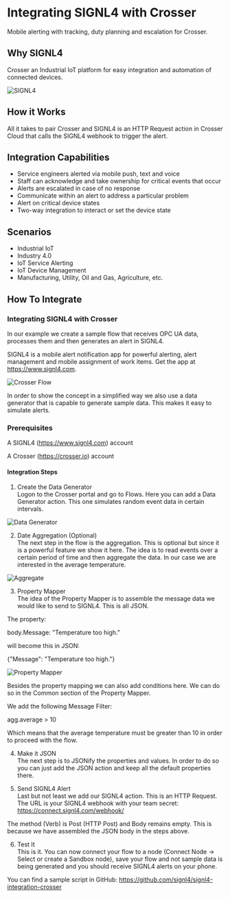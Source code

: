 # Integrating SIGNL4 with Crosser

Mobile alerting with tracking, duty planning and escalation for Crosser.

## Why SIGNL4


Crosser an Industrial IoT platform for easy integration and automation of connected devices.


![SIGNL4](crosser-signl4.png)

## How it Works

All it takes to pair Crosser and SIGNL4 is an HTTP Request action in Crosser Cloud that calls the SIGNL4 webhook to trigger the alert.

## Integration Capabilities

- Service engineers alerted via mobile push, text and voice
- Staff can acknowledge and take ownership for critical events that occur
- Alerts are escalated in case of no response
- Communicate within an alert to address a particular problem
- Alert on critical device states
- Two-way integration to interact or set the device state

## Scenarios

- Industrial IoT
- Industry 4.0
- IoT Service Alerting
- IoT Device Management
- Manufacturing, Utility, Oil and Gas, Agriculture, etc.

## How To Integrate

### Integrating SIGNL4 with Crosser

In our example we create a sample flow that receives OPC UA data, processes them and then generates an alert in SIGNL4.

SIGNL4 is a mobile alert notification app for powerful alerting, alert management and mobile assignment of work items. Get the app at https://www.signl4.com.

![Crosser Flow](crosser-flow.png)

In order to show the concept in a simplified way we also use a data generator that is capable to generate sample data. This makes it easy to simulate alerts.

### Prerequisites

A SIGNL4 (https://www.signl4.com) account

A Crosser (https://crosser.io) account

#### Integration Steps

1. Create the Data Generator  
Logon to the Crosser portal and go to Flows. Here you can add a Data Generator action. This one simulates random event data in certain intervals.

![Data Generator](crosser-data-generator.png)

2. Date Aggregation (Optional)  
The next step in the flow is the aggregation. This is optional but since it is a powerful feature we show it here. The idea is to read events over a certain period of time and then aggregate the data. In our case we are interested in the average temperature.

![Aggregate](crosser-aggregate.png)

3. Property Mapper  
The idea of the Property Mapper is to assemble the message data we would like to send to SIGNL4. This is all JSON.

The property:

body.Message: "Temperature too high."

will become this in JSON:

{"Message": "Temperature too high."}

![Property Mapper](crosser-property-mapper.png)

Besides the property mapping we can also add conditions here. We can do so in the Common section of the Property Mapper.

We add the following Message Filter:

agg.average > 10

Which means that the average temperature must be greater than 10 in order to proceed with the flow.

4. Make it JSON  
The next step is to JSONify the properties and values. In order to do so you can just add the JSON action and keep all the default properties there.

5. Send SIGNL4 Alert  
Last but not least we add our SIGNL4 action. This is an HTTP Request. The URL is your SIGNL4 webhook with your team secret:
https://connect.signl4.com/webhook/<team-secret>

The method (Verb) is Post (HTTP Post) and Body remains empty. This is because we have assembled the JSON body in the steps above.

6. Test It  
This is it. You can now connect your flow to a node (Connect Node -> Select or create a Sandbox node), save your flow and not sample data is being generated and you should receive SIGNL4 alerts on your phone.

You can find a sample script in GitHub:
https://github.com/signl4/signl4-integration-crosser
